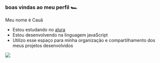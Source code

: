 ### boas vindas ao meu perfil 🏎️

Meu nome é Cauã 

- Estou estudando no [alura](https://www.alura.com.br)
- Estou desenvolvendo na linguagem javaScript
- Utilizo esse espaço para minha organização e compartilhamento dos meus projetos desenvolvidos

![](https://media1.tenor.com/m/b-8qLUrPAgQAAAAC/angry.gif)
